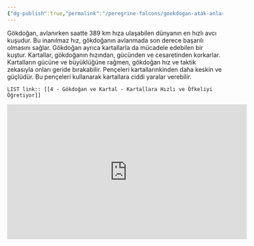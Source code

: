 ```yaml
---
{"dg-publish":true,"permalink":"/peregrine-falcons/goekdogan-atak-anlari-0/4-goekdogan-ve-kartal-kartallara-hizli-ve-oefkeliyi-oegretiyor/"}
---
```


Gökdoğan, avlanırken saatte 389 km hıza ulaşabilen dünyanın en hızlı avcı kuşudur. Bu inanılmaz hız, gökdoğanın avlanmada son derece başarılı olmasını sağlar. Gökdoğan ayrıca kartallarla da mücadele edebilen bir kuştur. Kartallar, gökdoğanın hızından, gücünden ve cesaretinden korkarlar. Kartalların gücüne ve büyüklüğüne rağmen, gökdoğan hız ve taktik zekasıyla onları geride bırakabilir. Pençeleri kartallarınkinden daha keskin ve güçlüdür. Bu pençeleri kullanarak kartallara ciddi yaralar verebilir.

`LIST link:: [[4 - Gökdoğan ve Kartal - Kartallara Hızlı ve Öfkeliyi Öğretiyor]] `

<iframe width="560" height="315" src="https://www.youtube.com/embed/NGMtWLgtjVk?si=fy0N6NgeQ0mfd2cg" title="YouTube video player" frameborder="0" allow="accelerometer; autoplay; clipboard-write; encrypted-media; gyroscope; picture-in-picture; web-share" referrerpolicy="strict-origin-when-cross-origin" allowfullscreen></iframe>

